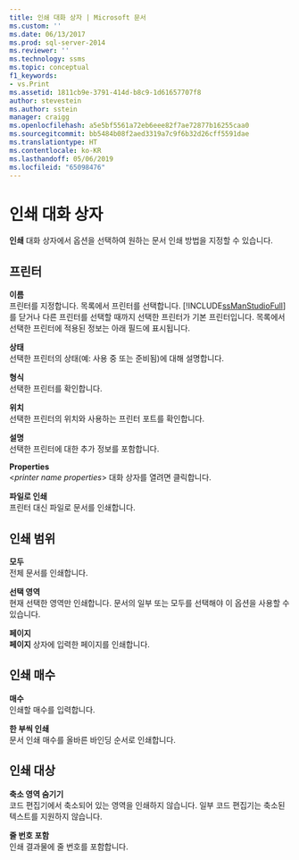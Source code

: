 ```yaml
---
title: 인쇄 대화 상자 | Microsoft 문서
ms.custom: ''
ms.date: 06/13/2017
ms.prod: sql-server-2014
ms.reviewer: ''
ms.technology: ssms
ms.topic: conceptual
f1_keywords:
- vs.Print
ms.assetid: 1811cb9e-3791-414d-b8c9-1d61657707f8
author: stevestein
ms.author: sstein
manager: craigg
ms.openlocfilehash: a5e5bf5561a72eb6eee82f7ae72877b16255caa0
ms.sourcegitcommit: bb5484b08f2aed3319a7c9f6b32d26cff5591dae
ms.translationtype: HT
ms.contentlocale: ko-KR
ms.lasthandoff: 05/06/2019
ms.locfileid: "65098476"
---
```

# <a name="print-dialog-box"></a>인쇄 대화 상자
  **인쇄** 대화 상자에서 옵션을 선택하여 원하는 문서 인쇄 방법을 지정할 수 있습니다.  
  
## <a name="printer"></a>프린터  
 **이름**  
 프린터를 지정합니다. 목록에서 프린터를 선택합니다. [!INCLUDE[ssManStudioFull](../../includes/ssmanstudiofull-md.md)] 를 닫거나 다른 프린터를 선택할 때까지 선택한 프린터가 기본 프린터입니다. 목록에서 선택한 프린터에 적용된 정보는 아래 필드에 표시됩니다.  
  
 **상태**  
 선택한 프린터의 상태(예: 사용 중 또는 준비됨)에 대해 설명합니다.  
  
 **형식**  
 선택한 프린터를 확인합니다.  
  
 **위치**  
 선택한 프린터의 위치와 사용하는 프린터 포트를 확인합니다.  
  
 **설명**  
 선택한 프린터에 대한 추가 정보를 포함합니다.  
  
 **Properties**  
 \<*printer name properties*> 대화 상자를 열려면 클릭합니다.  
  
 **파일로 인쇄**  
 프린터 대신 파일로 문서를 인쇄합니다.  
  
## <a name="page-range"></a>인쇄 범위  
 **모두**  
 전체 문서를 인쇄합니다.  
  
 **선택 영역**  
 현재 선택한 영역만 인쇄합니다. 문서의 일부 또는 모두를 선택해야 이 옵션을 사용할 수 있습니다.  
  
 **페이지**  
 **페이지** 상자에 입력한 페이지를 인쇄합니다.  
  
## <a name="copies"></a>인쇄 매수  
 **매수**  
 인쇄할 매수를 입력합니다.  
  
 **한 부씩 인쇄**  
 문서 인쇄 매수를 올바른 바인딩 순서로 인쇄합니다.  
  
## <a name="print-what"></a>인쇄 대상  
 **축소 영역 숨기기**  
 코드 편집기에서 축소되어 있는 영역을 인쇄하지 않습니다. 일부 코드 편집기는 축소된 텍스트를 지원하지 않습니다.  
  
 **줄 번호 포함**  
 인쇄 결과물에 줄 번호를 포함합니다.  
  
  
